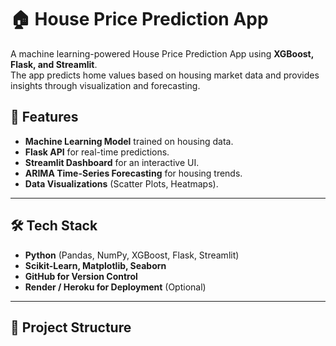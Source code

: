 # 🏠 House Price Prediction App

A machine learning-powered House Price Prediction App using **XGBoost, Flask, and Streamlit**.  
The app predicts home values based on housing market data and provides insights through visualization and forecasting.

## 🚀 Features
- **Machine Learning Model** trained on housing data.
- **Flask API** for real-time predictions.
- **Streamlit Dashboard** for an interactive UI.
- **ARIMA Time-Series Forecasting** for housing trends.
- **Data Visualizations** (Scatter Plots, Heatmaps).

---

## 🛠️ Tech Stack
- **Python** (Pandas, NumPy, XGBoost, Flask, Streamlit)
- **Scikit-Learn, Matplotlib, Seaborn**
- **GitHub for Version Control**
- **Render / Heroku for Deployment** (Optional)

---

## 📂 Project Structure
